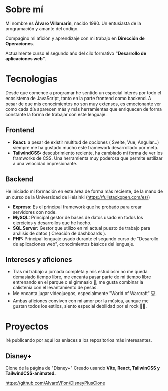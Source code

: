 # Sobre mí

Mi nombre es **Álvaro Villamarín**, nacido 1990. 
Un entusiasta de la programación y amante del código.

Compagino mi afición y aprendizaje con mi trabajo en **Dirección de Operaciones**.

Actualmente curso el segundo año del cilo formativo **"Desarrollo de aplicaciones web"**.


# Tecnologías

Desde que comencé a programar he sentido un especial interés por todo el ecosistema de JavaScript, tanto en la parte frontend como backend.
A pesar de que mis conocimientos no son muy extensos, es emocionante ver como cada día aparecen más y más herramientas que enriquecen de forma
constante la forma de trabajar con este lenguaje.

## Frontend

-  **React:** a pesar de existir multitud de opciones ( Svelte, Vue, Angular...) siempre me ha gustado mucho este framework desarrollado por meta.
-  **TailwindCSS:** descubrimiento reciente, ha cambiado mi forma de ver los framworks de CSS. Una herramienta muy poderosa que permite estilizar a una velocidad impresionante.

## Backend

He iniciado mi formación en este área de forma más reciente, de la mano de un curso de la Universidad de Helsinki (https://fullstackopen.com/es/) 

- **Express:** Es el principal framework que he probado para crear servidores con node.
- **MySQL:** Principal gestor de bases de datos usado en todos los ejercicios y desarrollos que he hecho.
- **SQL Server:** Gestor que utilizo en mi actual puesto de trabajo para análisis de datos ( Creación de dashboards ).
- **PHP:**  Principal lenguaje usado durante el segundo curso de "Desarollo de aplicaciones web", conocimientos básicos del lenguaje. 

## Intereses y aficiones

- Tras mi trabajo a jornada completa y mis estudiosm no me queda demasiado tiempo libre, me encanta pasar parte de mi tiempo libre entrenando en el parque o el gimnasio 💪,
  me gusta combinar la calistenia con el levantamiento de pesas.
- Me encanta jugar videojuegos, especialmente "World of Warcraft" 💻.
- Ambas aficiones conviven con mi amor por la música, aunque me gustan todos los estilos, siento especial debilidad por el rock 🎸🤟.

# Proyectos

Iré publicando por aquí los enlaces a los repositorios más interesantes.

## Disney+

Clone de la página de "Disney+" Creado usando **Vite, React, TailwinCSS y TailwindCSS-animated.**

https://github.com/AlvaroVFon/DisneyPlusClone


<!---
AlvaroVFon/AlvaroVFon is a ✨ special ✨ repository because its `README.md` (this file) appears on your GitHub profile.
You can click the Preview link to take a look at your changes.
--->
